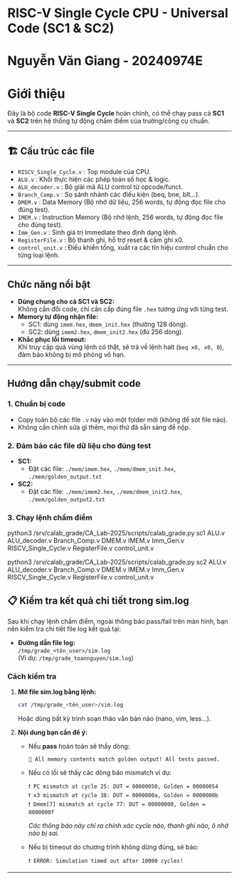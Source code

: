 # RISC-V Single Cycle CPU - Universal Code (SC1 & SC2)
# Nguyễn Văn Giang - 20240974E

# **Giới thiệu**

Đây là bộ code **RISC-V Single Cycle** hoàn chỉnh, có thể chạy pass cả **SC1** và **SC2** trên hệ thống tự động chấm điểm của trường/công cụ chuẩn.


---

## 🏗️ **Cấu trúc các file**

- `RISCV_Single_Cycle.v`         : Top module của CPU.
- `ALU.v`                        : Khối thực hiện các phép toán số học & logic.
- `ALU_decoder.v`                : Bộ giải mã ALU control từ opcode/funct.
- `Branch_Comp.v`                : So sánh nhánh các điều kiện (beq, bne, blt...).
- `DMEM.v`                       : Data Memory (Bộ nhớ dữ liệu, 256 words, tự động đọc file cho đúng test).
- `IMEM.v`                       : Instruction Memory (Bộ nhớ lệnh, 256 words, tự động đọc file cho đúng test).
- `Imm_Gen.v`                    : Sinh giá trị Immediate theo định dạng lệnh.
- `RegisterFile.v`               : Bộ thanh ghi, hỗ trợ reset & cấm ghi x0.
- `control_unit.v`               : Điều khiển tổng, xuất ra các tín hiệu control chuẩn cho từng loại lệnh.

---

## **Chức năng nổi bật**

- **Dùng chung cho cả SC1 và SC2:**  
  Không cần đổi code, chỉ cần cấp đúng file `.hex` tương ứng với từng test.
- **Memory tự động nhận file:**  
  - SC1: dùng `imem.hex`, `dmem_init.hex` (thường 128 dòng).
  - SC2: dùng `imem2.hex`, `dmem_init2.hex` (đủ 256 dòng).
- **Khắc phục lỗi timeout:**  
  Khi truy cập quá vùng lệnh có thật, sẽ trả về lệnh halt (`beq x0, x0, 0`), đảm bảo không bị mô phỏng vô hạn.

---

## **Hướng dẫn chạy/submit code**

### **1. Chuẩn bị code**
- Copy toàn bộ các file `.v` này vào một folder mới (không để sót file nào).
- Không cần chỉnh sửa gì thêm, mọi thứ đã sẵn sàng để nộp.

### **2. Đảm bảo các file dữ liệu cho đúng test**
- **SC1:**  
  - Đặt các file: `./mem/imem.hex`, `./mem/dmem_init.hex`, `./mem/golden_output.txt`
- **SC2:**  
  - Đặt các file: `./mem/imem2.hex`, `./mem/dmem_init2.hex`, `./mem/golden_output2.txt`



### **3. Chạy lệnh chấm điểm**
python3 /srv/calab_grade/CA_Lab-2025/scripts/calab_grade.py sc1 ALU.v  ALU_decoder.v  Branch_Comp.v  DMEM.v  IMEM.v  Imm_Gen.v  RISCV_Single_Cycle.v  RegisterFile.v  control_unit.v

python3 /srv/calab_grade/CA_Lab-2025/scripts/calab_grade.py sc2 ALU.v  ALU_decoder.v  Branch_Comp.v  DMEM.v  IMEM.v  Imm_Gen.v  RISCV_Single_Cycle.v  RegisterFile.v  control_unit.v


## 📋 **Kiểm tra kết quả chi tiết trong sim.log**

Sau khi chạy lệnh chấm điểm, ngoài thông báo pass/fail trên màn hình, bạn nên kiểm tra chi tiết file log kết quả tại:

- **Đường dẫn file log:**  
  `/tmp/grade_<tên_user>/sim.log`  
  (Ví dụ: `/tmp/grade_toannguyen/sim.log`)

### **Cách kiểm tra**

1. **Mở file sim.log bằng lệnh:**
    ```bash
    cat /tmp/grade_<tên_user>/sim.log
    ```
    Hoặc dùng bất kỳ trình soạn thảo văn bản nào (nano, vim, less...).

2. **Nội dung bạn cần để ý:**
    - Nếu **pass** hoàn toàn sẽ thấy dòng:
      ```
      🎉 All memory contents match golden output! All tests passed.
      ```
    - Nếu có lỗi sẽ thấy các dòng báo mismatch ví dụ:
      ```
      ❗ PC mismatch at cycle 25: DUT = 00000050, Golden = 00000054
      ❗ x3 mismatch at cycle 38: DUT = 0000000a, Golden = 0000000b
      ❗ Dmem[7] mismatch at cycle 77: DUT = 00000000, Golden = 0000000f
      ```
      *Các thông báo này chỉ ra chính xác cycle nào, thanh ghi nào, ô nhớ nào bị sai.*

    - Nếu bị timeout do chương trình không dừng đúng, sẽ báo:
      ```
      ❗ ERROR: Simulation timed out after 10000 cycles!
      ```


---

